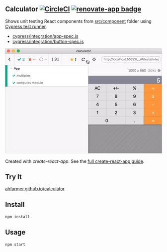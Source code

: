 Calculator [![CircleCI](https://circleci.com/gh/bahmutov/calculator.svg?style=svg)](https://circleci.com/gh/bahmutov/calculator) [![renovate-app badge][renovate-badge]][renovate-app]
---

Shows unit testing React components from [src/component](src/component) folder using [Cypress test runner](https://www.cypress.io/).

* [cypress/integration/app-spec.js](cypress/integration/app-spec.js)
* [cypress/integration/button-spec.js](cypress/integration/button-spec.js)

![App component tests](images/calculator.gif)

Created with *create-react-app*. See the [full create-react-app guide](https://github.com/facebookincubator/create-react-app/blob/master/packages/react-scripts/template/README.md).



Try It
---

[ahfarmer.github.io/calculator](https://ahfarmer.github.io/calculator/)



Install
---

`npm install`



Usage
---

`npm start`

[renovate-badge]: https://img.shields.io/badge/renovate-app-blue.svg
[renovate-app]: https://renovateapp.com/

